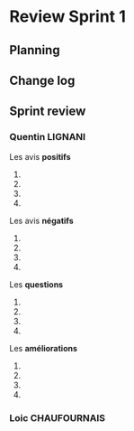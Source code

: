   # Review Sprint 1
  
  ## Planning
  
  ## Change log
  
  ## Sprint review
  ### Quentin LIGNANI
  
  Les avis **positifs**
  
  1.
  2.
  3.
  4.
  
  Les avis **négatifs**
  
  1.
  2.
  3.
  4.
  
  Les **questions**
  
  1.
  2.
  3.
  4.
  
  Les **améliorations**
  
  1.
  2.
  3.
  4.
  
   ### Loic CHAUFOURNAIS
